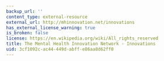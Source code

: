 ```yaml
---
backup_url: ''
content_type: external-resource
external_url: http://mhinnovation.net/innovations
has_external_license_warning: true
is_broken: false
license: https://en.wikipedia.org/wiki/All_rights_reserved
title: The Mental Health Innovation Network - Innovations
uid: 3cf1092c-ac44-449d-abff-e86aa8d62ff0
---
```

